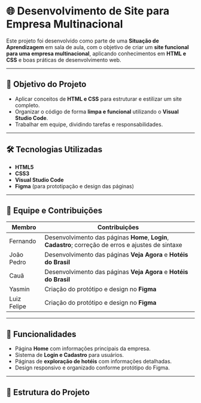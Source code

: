 # 🌐 Desenvolvimento de Site para Empresa Multinacional

Este projeto foi desenvolvido como parte de uma **Situação de Aprendizagem** em sala de aula, com o objetivo de criar um **site funcional para uma empresa multinacional**, aplicando conhecimentos em **HTML e CSS** e boas práticas de desenvolvimento web.

---

## 📝 Objetivo do Projeto

- Aplicar conceitos de **HTML e CSS** para estruturar e estilizar um site completo.
- Organizar o código de forma **limpa e funcional** utilizando o **Visual Studio Code**.
- Trabalhar em equipe, dividindo tarefas e responsabilidades.

---

## 🛠 Tecnologias Utilizadas

- **HTML5**
- **CSS3**
- **Visual Studio Code**
- **Figma** (para prototipação e design das páginas)

---

## 👥 Equipe e Contribuições

| Membro        | Contribuições                                                                 |
|---------------|-------------------------------------------------------------------------------|
| Fernando      | Desenvolvimento das páginas **Home**, **Login**, **Cadastro**; correção de erros e ajustes de sintaxe |
| João Pedro    | Desenvolvimento das páginas **Veja Agora** e **Hotéis do Brasil**            |
| Cauã          | Desenvolvimento das páginas **Veja Agora** e **Hotéis do Brasil**            |
| Yasmin        | Criação do protótipo e design no **Figma**                                     |
| Luiz Felipe   | Criação do protótipo e design no **Figma**                                     |

---

## 🚀 Funcionalidades

- Página **Home** com informações principais da empresa.
- Sistema de **Login e Cadastro** para usuários.
- Páginas de **exploração de hotéis** com informações detalhadas.
- Design responsivo e organizado conforme protótipo do Figma.

---

## 📂 Estrutura do Projeto

